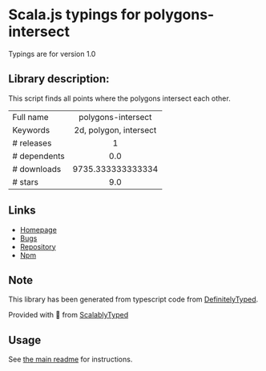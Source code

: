 
# Scala.js typings for polygons-intersect

Typings are for version 1.0

## Library description:
This script finds all points where the polygons intersect each other.

|                    |                 |
| ------------------ | :-------------: |
| Full name          | polygons-intersect |
| Keywords           | 2d, polygon, intersect |
| # releases         | 1 |
| # dependents       | 0.0 |
| # downloads        | 9735.333333333334 |
| # stars            | 9.0 |

## Links
- [Homepage](https://github.com/DudaGod/polygons-intersect#readme)
- [Bugs](https://github.com/DudaGod/polygons-intersect/issues)
- [Repository](https://github.com/DudaGod/polygons-intersect)
- [Npm](https://www.npmjs.com/package/polygons-intersect)
    


## Note
This library has been generated from typescript code from [DefinitelyTyped](https://definitelytyped.org).

Provided with :purple_heart: from [ScalablyTyped](https://github.com/oyvindberg/ScalablyTyped)

## Usage
See [the main readme](../../readme.md) for instructions.



